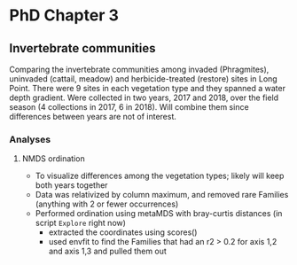 # PhD Chapter 3
## Invertebrate communities


Comparing the invertebrate communities among invaded (Phragmites), uninvaded (cattail, meadow) and herbicide-treated (restore) sites in Long Point. There were 9 sites in each vegetation type and they spanned a water depth gradient. Were collected in two years, 2017 and 2018, over the field season (4 collections in 2017, 6 in 2018). Will combine them since differences between years are not of interest. 

### Analyses

1. NMDS ordination

    - To visualize differences among the vegetation types; likely will keep both years together
    - Data was relativized by column maximum, and removed rare Families (anything with 2 or fewer occurrences)
    - Performed ordination using metaMDS with bray-curtis distances (in script `Explore` right now)
        - extracted the coordinates using scores()
        - used envfit to find the Families that had an r2 > 0.2 for axis 1,2 and axis 1,3 and pulled them out
